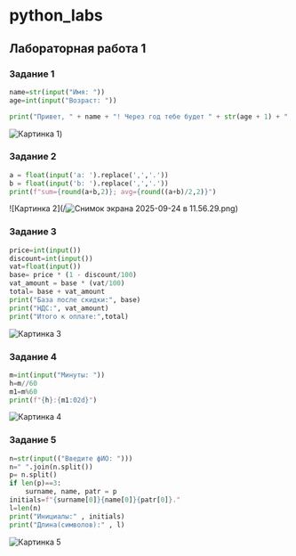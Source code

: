 # python_labs
## Лабораторная работа 1

### Задание 1
```python
name=str(input("Имя: "))
age=int(input("Возраст: "))

print("Привет, " + name + "! Через год тебе будет " + str(age + 1) + ".")
```
![Картинка 1](/![ex01_img.png](scr/lab01/img/ex01_img.png)))

### Задание 2
```python
a = float(input('a: ').replace(',','.'))
b = float(input('b: ').replace(',','.'))
print(f"sum={round(a+b,2)}; avg={round((a+b)/2,2)}")
```
![Картинка 2](/![Снимок экрана 2025-09-24 в 11.56.29.png](scr/lab01/%D0%A1%D0%BD%D0%B8%D0%BC%D0%BE%D0%BA%20%D1%8D%D0%BA%D1%80%D0%B0%D0%BD%D0%B0%202025-09-24%20%D0%B2%2011.56.29.png))

### Задание 3
```python
price=int(input())
discount=int(input())
vat=float(input())
base= price * (1 - discount/100)
vat_amount = base * (vat/100)
total= base + vat_amount
print("База после скидки:", base)
print("НДС:", vat_amount)
print("Итого к оплате:",total)
```
![Картинка 3](/images/ex03_img.png)

### Задание 4
```python
m=int(input("Минуты: "))
h=m//60
m1=m%60
print(f"{h}:{m1:02d}")
```
![Картинка 4](/scr/lab01/img/e04_img.png)

### Задание 5
```python
n=str(input(("Введите фИО: ")))
n=" ".join(n.split())
p= n.split()
if len(p)==3:
    surname, name, patr = p
initials=f"{surname[0]}{name[0]}{patr[0]}."
l=len(n)
print("Инициалы:" , initials)
print("Длина(символов):" , l)
```
![Картинка 5](/![ex05_img.png](scr/lab01/img/ex05_img.png))
